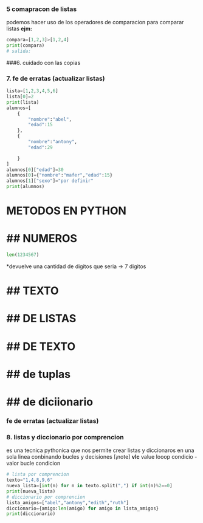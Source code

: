 















### 5  comapracon  de listas 
podemos hacer uso de los operadores de comparacion para comparar listas
**ejm:**
```python
compara=[1,2,3]>[1,2,4]
print(compara)
# salida:
```
###6. cuidado con las copias


### 7. fe de erratas (actualizar listas)
```python
lista=[1,2,3,4,5,6]
lista[0]=2
print(lista)
alumnos=[
    {
        "nombre":"abel",
        "edad":15
    },
    {
        "nombre":"antony",
        "edad":29

    }
]
alumnos[0]["edad"]=30
alumnos[0]={"nombre":"mafer","edad":15}
alumnos[1]["sexo"]="por definir"
print(alumnos)
```

# METODOS EN PYTHON 
#  ## NUMEROS
```python
len(1234567)
```
*devuelve una cantidad de digitos que seria  ->  7 digitos
# ##  TEXTO

#  ## DE LISTAS 
#  ## DE TEXTO
#  ## de tuplas 
#  ## de diciionario

### fe de erratas (actualizar listas)

### 8. listas y diccionario por comprencion
es una tecnica pythonica que nos permite crear listas y diccionaros en una sola linea conbinando bucles y decisiones 
[¡note]
**vlc** value looop condicio  - valor bucle condicion
```python
# lista por comprencion
texto="1,4,8,9,6"
nueva_lista=[int(n) for n in texto.split(",") if int(n)%2==0]
print(nueva_lista)
# diccionario por comprencion
lista_amigos=["abel","antony","edith","ruth"]
diccionario={amigo:len(amigo) for amigo in lista_amigos}
print(diccionario)
```